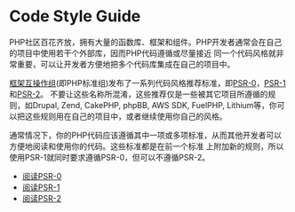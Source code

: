 # Code Style Guide

PHP社区百花齐放，拥有大量的函数库、框架和组件。PHP开发者通常会在自己的项目中使用若干个外部库，因而PHP代码遵循或尽量接近
同一个代码风格就非常重要，可以让开发者方便地把多个代码库集成在自己的项目中。

[框架互操作组][fig](即PHP标准组)发布了一系列代码风格推荐标准，即[PSR-0][psr0]，[PSR-1][psr1]和[PSR-2][psr2]。
不要让这些名称所混淆，这些推荐仅是一些被其它项目所遵循的规则，如Drupal, Zend, CakePHP, phpBB, AWS SDK, FuelPHP,
Lithium等，你可以把这些规则用在自己的项目中，或者继续使用你自己的风格。

通常情况下，你的PHP代码应该遵循其中一项或多项标准，从而其他开发者可以方便地阅读和使用你的代码。这些标准都是在前一个标准
上附加新的规则，所以使用PSR-1就同时要求遵循PSR-0，但可以不遵循PSR-2。

* [阅读PSR-0][psr0]
* [阅读PSR-1][psr1]
* [阅读PSR-2][psr2]

[fig]: http://www.php-fig.org/
[psr0]: https://github.com/php-fig/fig-standards/blob/master/accepted/PSR-0.md
[psr1]: https://github.com/php-fig/fig-standards/blob/master/accepted/PSR-1-basic-coding-standard.md
[psr2]: https://github.com/php-fig/fig-standards/blob/master/accepted/PSR-2-coding-style-guide.md
